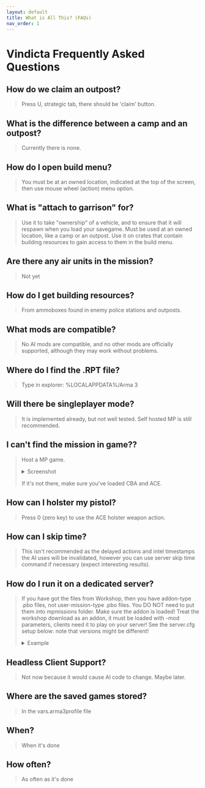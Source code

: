 ```yaml
---
layout: default
title: What is All This? (FAQs)
nav_order: 1
---
```


# Vindicta Frequently Asked Questions

## How do we claim an outpost?
> Press U, strategic tab, there should be 'claim' button.

## What is the difference between a camp and an outpost?
> Currently there is none.

## How do I open build menu?
> You must be at an owned location, indicated at the top of the screen, then use mouse wheel (action) menu option.

## What is "attach to garrison" for? 
> Use it to take "ownership" of a vehicle, and to ensure that it will respawn when you load your savegame. Must be used at an owned location, like a camp or an outpost. Use it on crates that contain building resources to gain access to them in the build menu.

## Are there any air units in the mission?
> Not yet

## How do I get building resources? 
> From ammoboxes found in enemy police stations and outposts.

## What mods are compatible?
> No AI mods are compatible, and no other mods are officially supported, although they may work without problems. 

## Where do I find the .RPT file?
> Type in explorer: %LOCALAPPDATA%/Arma 3

## Will there be singleplayer mode?
> It is implemented already, but not well tested. Self hosted MP is still recommended.

## I can't find the mission in game??
> Host a MP game.
> <details>
> <summary>Screenshot</summary> 
> 
> ![](https://cdn.discordapp.com/attachments/553300822583279616/666270214983254044/unknown.png)
> </details>
> 
> If it's not there, make sure you've loaded CBA and ACE.

## How can I holster my pistol?
> Press 0 (zero key) to use the ACE holster weapon action.

## How can I skip time?
> This isn't recommended as the delayed actions and intel timestamps the AI uses will be invalidated, however you can use server skip time command if necessary (expect interesting results).

## How do I run it on a dedicated server?
> If you have got the files from Workshop, then you have addon-type .pbo files, not user-mission-type .pbo files. 
> You DO NOT need to put them into mpmissions folder.
> Make sure the addon is loaded! Treat the workshop download as an addon, it must be loaded with -mod parameters, clients need it to play on your server!
> See the server.cfg setup below: note that versions might be different!
> <details>
> <summary>Example</summary> 
> 
> ```cpp
> class Missions
> {
>     class vin001
>     {
>         template = "Vindicta_Altis_v0_24_186.Altis";
>         difficulty = "veteran";
>         class Params {};
>     };
>     class vin002
>     {
>         template = "Vindicta_Enoch_v0_24_187.Enoch";
>         difficulty = "veteran";
>         class Params {};
>     };
> };
> ```  
>   
> </details>

## Headless Client Support?
> Not now because it would cause AI code to change. Maybe later.

## Where are the saved games stored?
> In the vars.arma3profile file

## When?
> When it's done

## How often?
> As often as it's done
